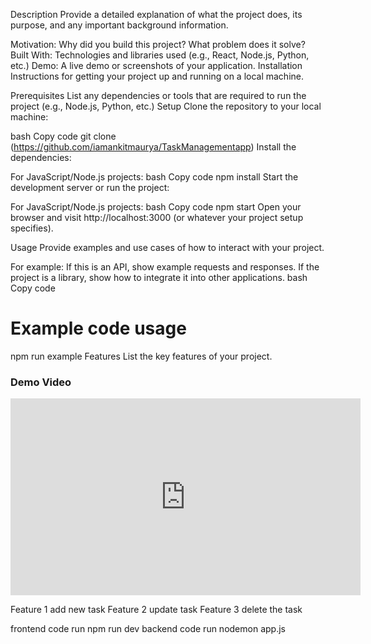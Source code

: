 Description
Provide a detailed explanation of what the project does, its purpose, and any important background information.

Motivation: Why did you build this project? What problem does it solve?
Built With: Technologies and libraries used (e.g., React, Node.js, Python, etc.)
Demo: A live demo or screenshots of your application.
Installation
Instructions for getting your project up and running on a local machine.

Prerequisites
List any dependencies or tools that are required to run the project (e.g., Node.js, Python, etc.)
Setup
Clone the repository to your local machine:

bash
Copy code
git clone (https://github.com/iamankitmaurya/TaskManagementapp)
Install the dependencies:

For JavaScript/Node.js projects:
bash
Copy code
npm install
Start the development server or run the project:

For JavaScript/Node.js projects:
bash
Copy code
npm start
Open your browser and visit http://localhost:3000 (or whatever your project setup specifies).

Usage
Provide examples and use cases of how to interact with your project.

For example: If this is an API, show example requests and responses.
If the project is a library, show how to integrate it into other applications.
bash
Copy code
# Example code usage
npm run example
Features
List the key features of your project.
### Demo Video

<div align="center">
  <iframe width="560" height="315" src="https://www.youtube.com/watch?v=6l8RWV8D-Yo&list=PPSV" 
  title="YouTube video player" frameborder="0" allow="accelerometer; autoplay; clipboard-write; encrypted-media; gyroscope; picture-in-picture" allowfullscreen></iframe>
</div>


Feature 1   add new task
Feature 2   update task
Feature 3   delete the task



frontend code run    npm run dev
backend code run     nodemon app.js
